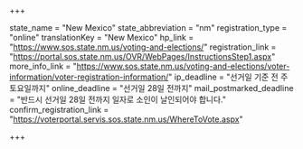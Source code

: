+++

state_name = "New Mexico"
state_abbreviation = "nm"
registration_type = "online"
translationKey = "New Mexico"
hp_link = "https://www.sos.state.nm.us/voting-and-elections/"
registration_link = "https://portal.sos.state.nm.us/OVR/WebPages/InstructionsStep1.aspx"
more_info_link = "https://www.sos.state.nm.us/voting-and-elections/voter-information/voter-registration-information/"
ip_deadline = "선거일 기준 전 주 토요일까지"
online_deadline = "선거일 28일 전까지"
mail_postmarked_deadline = "반드시 선거일 28일 전까지 일자로 소인이 날인되어야 합니다."
confirm_registration_link = "https://voterportal.servis.sos.state.nm.us/WhereToVote.aspx"

+++